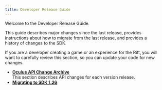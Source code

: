 ```yaml
---
title: Developer Release Guide
---
```


Welcome to the Developer Release Guide.

This guide describes major changes since the last release, provides instructions about how to migrate from the last release, and provides a history of changes to the SDK.

If you are a developer creating a game or an experience for the Rift, you will want to carefully review this section, so you can update your code for new changes. 

* **[Oculus API Change Archive](/documentation/pcsdk/latest/concepts/release-archive/)**  
This section describes API changes for each version release.
* **[Migrating to SDK 1.26](/documentation/pcsdk/latest/concepts/release-migration/)**  


